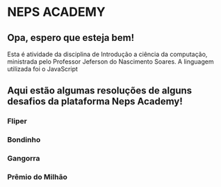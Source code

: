 # NEPS ACADEMY

## Opa, espero que esteja bem! 

Esta é atividade da disciplina de Introdução a ciência da computação, ministrada pelo Professor Jeferson do Nascimento Soares.
  A linguagem utilizada foi o JavaScript

## Aqui estão algumas resoluções de alguns desafios da plataforma Neps Academy!

### Fliper

### Bondinho

### Gangorra

### Prêmio do Milhão
